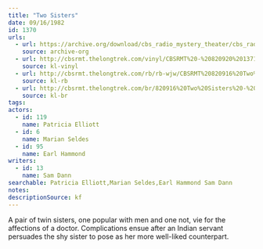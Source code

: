 ```yaml
---
title: "Two Sisters"
date: 09/16/1982
id: 1370
urls: 
  - url: https://archive.org/download/cbs_radio_mystery_theater/cbs_radio_mystery_theater-1351-1399.zip/cbs_radio_mystery_theater-1351-1399%2Fcbsrmt_1370_two_sisters.mp3
    source: archive-org
  - url: http://cbsrmt.thelongtrek.com/vinyl/CBSRMT%20-%20820920%201371%20The%20Way%20Station_afrts.mp3
    source: kl-vinyl
  - url: http://cbsrmt.thelongtrek.com/rb/rb-wjw/CBSRMT%20820916%20Two%20Sisters_wjw%20levels_end%20theme%20missing.mp3
    source: kl-rb
  - url: http://cbsrmt.thelongtrek.com/br/820916%20Two%20Sisters%20-%20WBBM.mp3
    source: kl-br
tags: 
actors:  
  - id: 119
    name: Patricia Elliott  
  - id: 6
    name: Marian Seldes  
  - id: 95
    name: Earl Hammond
writers:  
  - id: 13
    name: Sam Dann
searchable: Patricia Elliott,Marian Seldes,Earl Hammond Sam Dann
notes: 
descriptionSource: kf
---
```

A pair of twin sisters, one popular with men and one not, vie for the affections of a doctor. Complications ensue after an Indian servant persuades the shy sister to pose as her more well-liked counterpart.